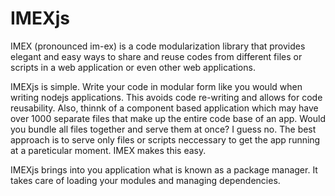 # IMEXjs
IMEX (pronounced im-ex) is a code modularization library that provides elegant and easy ways to share and reuse codes from different files or scripts in a web application or even other web applications.    

IMEXjs is simple. Write your code in modular form like you would when writing nodejs applications. This avoids code re-writing and allows for code reusability. Also, thinnk of a component based application which may have over 1000 separate files that make up the entire code base of an app. Would you bundle all files together and serve them at once? I guess no. The best approach is to serve only files or scripts neccessary to get the app running at a pareticular moment. IMEX makes this easy.    

IMEXjs brings into you application what is known as a package manager. It takes care of loading your modules and managing dependencies.


